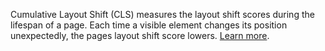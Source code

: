 Cumulative Layout Shift (CLS)
measures the layout shift scores during the lifespan of a page.
Each time a visible element changes its position unexpectedly,
the pages layout shift score lowers.
[Learn more](https://web.dev/cls/).
